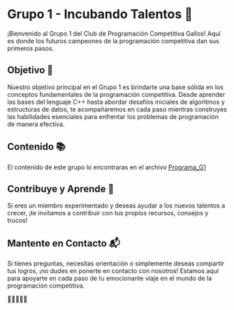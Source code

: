 # Grupo 1 - Incubando Talentos 🐣
¡Bienvenido al Grupo 1 del Club de Programación Competitiva Gallos! Aquí es donde los futuros campeones de la programación competitiva dan sus primeros pasos.

## Objetivo 🎯
Nuestro objetivo principal en el Grupo 1 es brindarte una base sólida en los conceptos fundamentales de la programación competitiva. Desde aprender las bases del lenguaje C++ hasta abordar desafíos iniciales de algoritmos y estructuras de datos, te acompañaremos en cada paso mientras construyes las habilidades esenciales para enfrentar los problemas de programación de manera efectiva.

## Contenido 📚
El contenido de este grupo lo encontraras en el archivo [Programa_G1](Programa_G1_agosto_diciembre.md)

## Contribuye y Aprende 🤝
Si eres un miembro experimentado y deseas ayudar a los nuevos talentos a crecer, ¡te invitamos a contribuir con tus propios recursos, consejos y trucos!

## Mantente en Contacto 📬
Si tienes preguntas, necesitas orientación o simplemente deseas compartir tus logros, ¡no dudes en ponerte en contacto con nosotros! Estamos aquí para apoyarte en cada paso de tu emocionante viaje en el mundo de la programación competitiva.

🚀👨‍💻👩‍💻